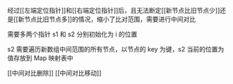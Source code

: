经过[[左端定位指针]]和[[右端定位指针]]后，且无法断定[[新节点比旧节点少]]还是[[新节点比旧节点多]]的情况，缩小了比对范围，需要进行中间对比

需要多两个指针 s1 和 s2 分别初始化为 i 的位置

s2 需要遍历新数组中间范围的所有节点，以节点的 key 为键，s2 当前的位置为值存放到 Map 映射表中

[[中间对比删除]]
[[中间对比移动]]